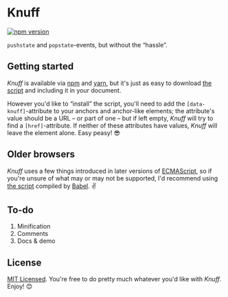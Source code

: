 # Knuff

[![npm version](https://badge.fury.io/js/knuff.svg)](https://badge.fury.io/js/knuff)

`pushstate` and `popstate`-events, but without the &ldquo;hassle&rdquo;.

## Getting started

_Knuff_ is available via [npm](//npmjs.com/package/knuff) and [yarn](//yarnpkg.com/en/package/knuff), but it's just as easy to download [the script](src/knuff.js) and including it in your document.

However you'd like to &ldquo;install&rdquo; the script, you'll need to add the `[data-knuff]`-attribute to your anchors and anchor-like elements; the attribute's value should be a URL – or part of one – but if left empty, _Knuff_ will try to find a `[href]`-attribute. If neither of these attributes have values, _Knuff_ will leave the element alone. Easy peasy! :sunglasses:

## Older browsers

_Knuff_ uses a few things introduced in later versions of [ECMAScript](//en.wikipedia.org/wiki/ECMAScript), so if you're unsure of what may or may not be supported, I'd recommend using [the script](dist/knuff.babel.js) compiled by [Babel](//babeljs.io/). :v:

## To-do

1. Minification
2. Comments
3. Docs & demo

## License

[MIT Licensed](LICENSE). You're free to do pretty much whatever you'd like with _Knuff_. Enjoy! :blush:

